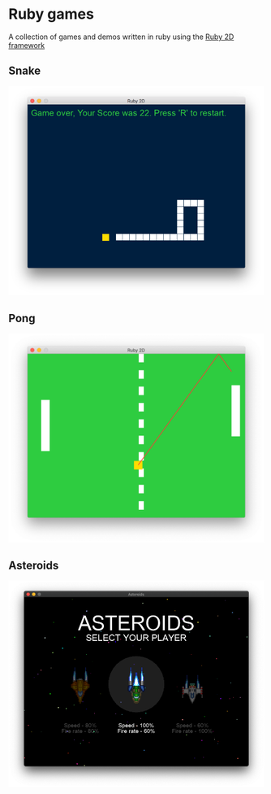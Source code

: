 # Ruby games

A collection of games and demos written in ruby using the [Ruby 2D framework](https://www.ruby2d.com/)

## Snake
![snake game](01%20-%20Snake/screenshot_2.png)


## Pong
![pong game](02%20-%20Pong/screenshot_v3.png)


## Asteroids
![asteroids game](03%20-%20Asteroids/screenshot.png)
